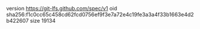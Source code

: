 version https://git-lfs.github.com/spec/v1
oid sha256:f1c0cc65c458cd62fcd0756ef9f3e7a72e4c19fe3a3a4f33b1663e4d2b422607
size 19134
